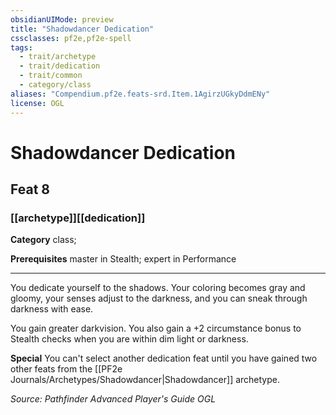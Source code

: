 ```yaml
---
obsidianUIMode: preview
title: "Shadowdancer Dedication"
cssclasses: pf2e,pf2e-spell
tags:
  - trait/archetype
  - trait/dedication
  - trait/common
  - category/class
aliases: "Compendium.pf2e.feats-srd.Item.1AgirzUGkyDdmENy"
license: OGL
---
```

# Shadowdancer Dedication
## Feat 8
### [[archetype]][[dedication]]

**Category** class; 



**Prerequisites** master in Stealth; expert in Performance
* * *
You dedicate yourself to the shadows. Your coloring becomes gray and gloomy, your senses adjust to the darkness, and you can sneak through darkness with ease.

You gain greater darkvision. You also gain a +2 circumstance bonus to Stealth checks when you are within dim light or darkness.

**Special** You can't select another dedication feat until you have gained two other feats from the [[PF2e Journals/Archetypes/Shadowdancer|Shadowdancer]] archetype.

*Source: Pathfinder Advanced Player's Guide*
*OGL*